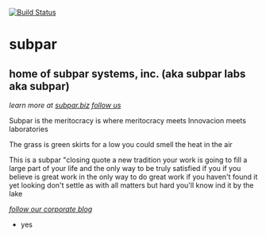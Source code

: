 [![Build Status](https://travis-ci.org/SubparLabs/subpar.biz.svg?branch=master)](https://travis-ci.org/SubparLabs)

# subpar

home of subpar systems, inc. (aka subpar labs aka subpar)
---------------------------

*learn more at [subpar.biz](http://subpar.biz)* 
*[follow us](http://twitter.com/subparr)*

Subpar is the meritocracy is where meritocracy meets Innovacion meets laboratories

The grass is green skirts for a low you could smell the heat in the air

This is a subpar "closing quote a new tradition your work is going to fill a large part of your life and the only way to be truly satisfied if you if you believe is great work in the only way to do great work if you haven't found it yet looking don't settle as with all matters but hard you'll know ind it by the lake 

*[follow our corporate blog](https://www.linkedin.com/company/subpar-systems)*

* yes
